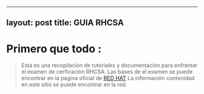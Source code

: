 
---
layout: post
title: GUIA RHCSA 
---


# Primero que todo :

> Esta es una recopilación de tutoriales y documentacíon para enfrentar el examen de cerficacíon RHCSA. 
> Las bases de el examen se puede encontrar en la pagina oficial de [RED HAT](https://www.redhat.com/en/services/training/ex200-red-hat-certified-system-administrator-rhcsa-exam)
> La información contenidad en este sitio se puede encontrar en la red.
